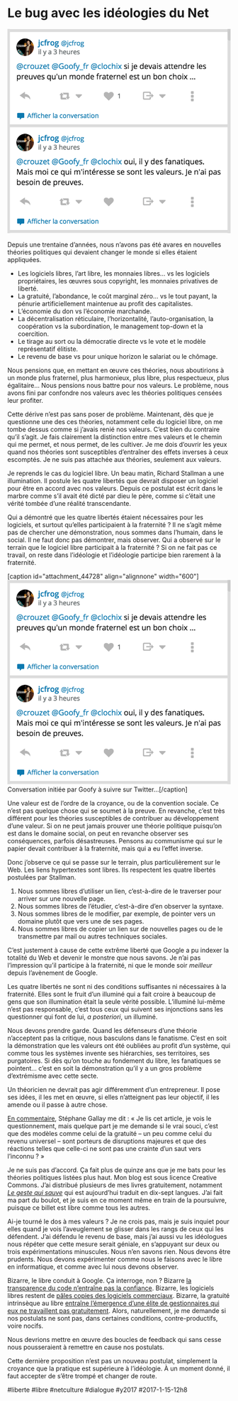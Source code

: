 # Le bug avec les idéologies du Net

![](_i/jcfrog.png)

Depuis une trentaine d’années, nous n’avons pas été avares en nouvelles théories politiques qui devaient changer le monde si elles étaient appliquées.
* Les logiciels libres, l’art libre, les monnaies libres… vs les logiciels propriétaires, les œuvres sous copyright, les monnaies privatives de liberté.
* La gratuité, l’abondance, le coût marginal zéro… vs le tout payant, la pénurie artificiellement maintenue au profit des capitalistes.
* L’économie du don vs l’économie marchande.
* La décentralisation réticulaire, l’horizontalité, l’auto-organisation, la coopération vs la subordination, le management top-down et la coercition.
* Le tirage au sort ou la démocratie directe vs le vote et le modèle représentatif élitiste.
* Le revenu de base vs pour unique horizon le salariat ou le chômage.

Nous pensions que, en mettant en œuvre ces théories, nous aboutirions à un monde plus fraternel, plus harmonieux, plus libre, plus respectueux, plus égalitaire… Nous pensions nous battre pour nos valeurs. Le problème, nous avons fini par confondre nos valeurs avec les théories politiques censées leur profiter.

Cette dérive n’est pas sans poser de problème. Maintenant, dès que je questionne une des ces théories, notamment celle du logiciel libre, on me tombe dessus comme si j’avais renié nos valeurs. C’est bien du contraire qu’il s’agit. Je fais clairement la distinction entre mes valeurs et le chemin qui me permet, et nous permet, de les cultiver. Je me dois d’ouvrir les yeux quand nos théories sont susceptibles d’entraîner des effets inverses à ceux escomptés. Je ne suis pas attachée aux théories, seulement aux valeurs.

Je reprends le cas du logiciel libre. Un beau matin, Richard Stallman a une illumination. Il postule les quatre libertés que devrait disposer un logiciel pour être en accord avec nos valeurs. Depuis ce postulat est écrit dans le marbre comme s’il avait été dicté par dieu le père, comme si c’était une vérité tombée d’une réalité transcendante.

Qui a démontré que les quatre libertés étaient nécessaires pour les logiciels, et surtout qu’elles participaient à la fraternité ? Il ne s’agit même pas de chercher une démonstration, nous sommes dans l’humain, dans le social. Il ne faut donc pas démontrer, mais observer. Qui a observé sur le terrain que le logiciel libre participait à la fraternité ? Si on ne fait pas ce travail, on reste dans l’idéologie et l’idéologie participe bien rarement à la fraternité.

[caption id="attachment\_44728" align="alignnone" width="600"]![](_i/jcfrog.png) Conversation initiée par Goofy à suivre sur Twitter…[/caption]

Une valeur est de l’ordre de la croyance, ou de la convention sociale. Ce n’est pas quelque chose qui se soumet à la preuve. En revanche, c’est très différent pour les théories susceptibles de contribuer au développement d’une valeur. Si on ne peut jamais prouver une théorie politique puisqu’on est dans le domaine social, on peut en revanche observer ses conséquences, parfois désastreuses. Pensons au communisme qui sur le papier devait contribuer à la fraternité, mais qui a eu l’effet inverse.

Donc j’observe ce qui se passe sur le terrain, plus particulièrement sur le Web. Les liens hypertextes sont libres. Ils respectent les quatre libertés postulées par Stallman.

1. Nous sommes libres d’utiliser un lien, c’est-à-dire de le traverser pour arriver sur une nouvelle page.
2. Nous sommes libres de l’étudier, c’est-à-dire d’en observer la syntaxe.
3. Nous sommes libres de le modifier, par exemple, de pointer vers un domaine plutôt que vers une de ses pages.
4. Nous sommes libres de copier un lien sur de nouvelles pages ou de le transmettre par mail ou autres techniques sociales.

C’est justement à cause de cette extrême liberté que Google a pu indexer la totalité du Web et devenir le monstre que nous savons. Je n’ai pas l’impression qu’il participe à la fraternité, ni que le monde soir *meilleur* depuis l’avènement de Google.

Les quatre libertés ne sont ni des conditions suffisantes ni nécessaires à la fraternité. Elles sont le fruit d’un illuminé qui a fait croire à beaucoup de gens que son illumination était la seule vérité possible. L’illuminé lui-même n’est pas responsable, c’est tous ceux qui suivent ses injonctions sans les questionner qui font de lui, *a posteriori*, un illuminé.

Nous devons prendre garde. Quand les défenseurs d’une théorie n’acceptent pas la critique, nous basculons dans le fanatisme. C’est en soit la démonstration que les valeurs ont été oubliées au profit d’un système, qui comme tous les systèmes invente ses hiérarchies, ses territoires, ses purgatoires. Si dès qu’on touche au fondement du libre, les fanatiques se pointent… c’est en soit la démonstration qu’il y a un gros problème d’extrémisme avec cette secte.

Un théoricien ne devrait pas agir différemment d’un entrepreneur. Il pose ses idées, il les met en œuvre, si elles n’atteignent pas leur objectif, il les amende ou il passe à autre chose.

[En commentaire](la-gratuite-fabrique-des-elites/#comment-184214.md), Stéphane Gallay me dit : « Je lis cet article, je vois le questionnement, mais quelque part je me demande si le vrai souci, c’est que des modèles comme celui de la gratuité – un peu comme celui du revenu universel – sont porteurs de disruptions majeures et que des réactions telles que celle-ci ne sont pas une crainte d’un saut vers l’inconnu ? »

Je ne suis pas d’accord. Ça fait plus de quinze ans que je me bats pour les théories politiques listées plus haut. Mon blog est sous licence Creative Commons. J’ai distribué plusieurs de mes livres gratuitement, notamment *[Le geste qui sauve](../../page/le-geste-qui-sauve)* qui est aujourd’hui traduit en dix-sept langues. J’ai fait ma part du boulot, et je suis en ce moment même en train de la poursuivre, puisque ce billet est libre comme tous les autres.

Ai-je tourné le dos à mes valeurs ? Je ne crois pas, mais je suis inquiet pour elles quand je vois l’aveuglement se glisser dans les rangs de ceux qui les défendent. J’ai défendu le revenu de base, mais j’ai aussi vu les idéologues nous répéter que cette mesure serait géniale, en s’appuyant sur deux ou trois expérimentations minuscules. Nous n’en savons rien. Nous devons être prudents. Nous devons expérimenter comme nous le faisons avec le libre en informatique, et comme avec lui nous devons observer.

Bizarre, le libre conduit à Google. Ça interroge, non ? Bizarre [la transparence du code n’entraîne pas la confiance](http://www.internetactu.net/2017/01/13/la-transparence-ne-suffira-pas/). Bizarre, les logiciels libres restent de [pâles copies des logiciels commerciaux](../../2016/12/cest-libre-mais-cest-mauvais.md). Bizarre, la gratuité intrinsèque au libre [entraîne l’émergence d’une élite de gestionnaires qui eux ne travaillent pas gratuitement](la-gratuite-fabrique-des-elites.md). Alors, naturellement, je me demande si nos postulats ne sont pas, dans certaines conditions, contre-productifs, voire nocifs.

Nous devrions mettre en œuvre des boucles de feedback qui sans cesse nous pousseraient à remettre en cause nos postulats.

Cette dernière proposition n’est pas un nouveau postulat, simplement la croyance que la pratique est supérieure à l’idéologie. À un moment donné, il faut accepter de s’être trompé et changer de route.

#liberte #libre #netculture #dialogue #y2017 #2017-1-15-12h8
